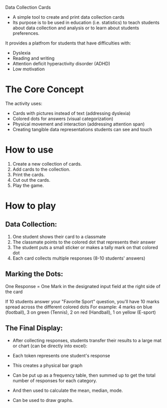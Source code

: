 Data Collection Cards
- A simple tool to create and print data collection cards
- Its purpose is to be used in education (i.e. statistics) to teach students about data collection and analysis or to learn about students preferences.

It provides a platfrom for students that have difficulties with:
- Dyslexia
- Reading and writing
- Attention deficit hyperactivity disorder (ADHD)
- Low motivation


# The Core Concept
The activity uses:

- Cards with pictures instead of text (addressing dyslexia)
- Colored dots for answers (visual categorization)
- Physical movement and interaction (addressing attention span)
- Creating tangible data representations students can see and touch


# How to use

1. Create a new collection of cards.
2. Add cards to the collection.
3. Print the cards.
4. Cut out the cards.
5. Play the game.


# How to play
## Data Collection:
1. One student shows their card to a classmate
2. The classmate points to the colored dot that represents their answer
3. The student puts a small sticker or makes a tally mark on that colored dot
4. Each card collects multiple responses (8-10 students' answers)

## Marking the Dots:
One Response = One Mark in the designated input field at the right side of the card

If 10 students answer your "Favorite Sport" question, you'll have 10 marks spread across the different colored dots
For example: 4 marks on blue (football), 3 on green (Tennis), 2 on red (Handball), 1 on yellow (E-sport)

## The Final Display:
- After collecting responses, students transfer their results to a large mat or chart (can be directly into excel):
- Each token represents one student's response
- This creates a physical bar graph

 - Can be put up as a frequency table, then summed up to get the total number of responses for each category.
 - And then used to calculate the mean, median, mode.
 - Can be used to draw graphs.